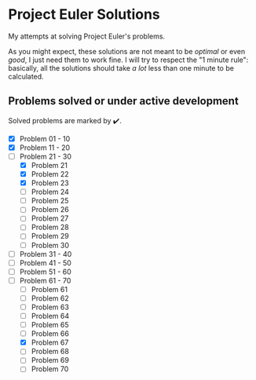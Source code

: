# Project Euler Solutions

My attempts at solving Project Euler's problems.

As you might expect, these solutions are not meant to be _optimal_ or even _good_, I just need them to work fine. I will try to respect the "1 minute rule": basically, all the solutions should take _a lot_ less than one minute to be calculated.

## Problems solved or under active development

Solved problems are marked by :heavy_check_mark:.

- [x] Problem 01 - 10
- [x] Problem 11 - 20
- [ ] Problem 21 - 30
  - [x] Problem 21
  - [x] Problem 22
  - [x] Problem 23
  - [ ] Problem 24
  - [ ] Problem 25
  - [ ] Problem 26
  - [ ] Problem 27
  - [ ] Problem 28
  - [ ] Problem 29
  - [ ] Problem 30
- [ ] Problem 31 - 40
- [ ] Problem 41 - 50
- [ ] Problem 51 - 60
- [ ] Problem 61 - 70
  - [ ] Problem 61
  - [ ] Problem 62
  - [ ] Problem 63
  - [ ] Problem 64
  - [ ] Problem 65
  - [ ] Problem 66
  - [x] Problem 67
  - [ ] Problem 68
  - [ ] Problem 69
  - [ ] Problem 70
